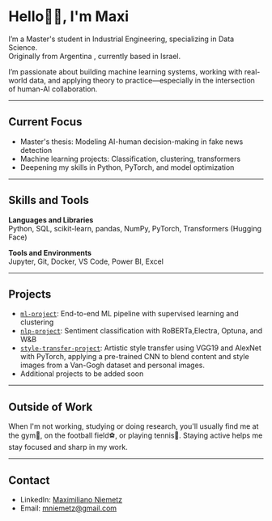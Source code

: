 # Hello🙋‍♂️, I'm Maxi

I’m a Master's student in Industrial Engineering, specializing in Data Science.  
Originally from Argentina , currently based in Israel.

I’m passionate about building machine learning systems, working with real-world data, and applying theory to practice—especially in the intersection of human-AI collaboration.

---

## Current Focus

- Master's thesis: Modeling AI-human decision-making in fake news detection  
- Machine learning projects: Classification, clustering, transformers  
- Deepening my skills in Python, PyTorch, and model optimization

---

## Skills and Tools

**Languages and Libraries**  
Python, SQL, scikit-learn, pandas, NumPy, PyTorch, Transformers (Hugging Face)

**Tools and Environments**  
Jupyter, Git, Docker, VS Code, Power BI, Excel

---

## Projects

- [`ml-project`](https://github.com/Maxidn/ml-project): End-to-end ML pipeline with supervised learning and clustering
- [`nlp-project`](https://github.com/Maxidn/nlp-project): Sentiment classification with RoBERTa,Electra, Optuna, and W&B
- [`style-transfer-project`](https://github.com/Maxidn/style-transfer-project): Artistic style transfer using VGG19 and AlexNet with PyTorch, applying a pre-trained CNN to blend content and style images from a Van-Gogh dataset and personal images.
- Additional projects to be added soon

---
## Outside of Work

When I'm not working, studying or doing research, you'll usually find me at the gym💪, on the football field⚽, or playing tennis🎾. Staying active helps me stay focused and sharp in my work.


---

## Contact

- LinkedIn: [Maximiliano Niemetz](https://www.linkedin.com/in/maximiliano-niemetz/)
- Email: mniemetz@gmail.com
